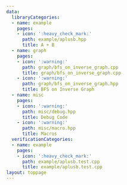 ```yaml
---
data:
  libraryCategories:
  - name: example
    pages:
    - icon: ':heavy_check_mark:'
      path: example/aplusb.hpp
      title: A + B
  - name: graph
    pages:
    - icon: ':warning:'
      path: graph/bfs_on_inverse_graph.cpp
      title: graph/bfs_on_inverse_graph.cpp
    - icon: ':warning:'
      path: graph/bfs_on_inverse_graph.hpp
      title: BFS on Inverse Graph
  - name: misc
    pages:
    - icon: ':warning:'
      path: misc/debug.hpp
      title: Debug Code
    - icon: ':warning:'
      path: misc/macro.hpp
      title: Macros
  verificationCategories:
  - name: example
    pages:
    - icon: ':heavy_check_mark:'
      path: example/aplusb.test.cpp
      title: example/aplusb.test.cpp
layout: toppage
---
```


